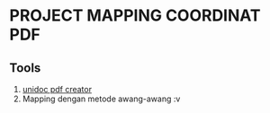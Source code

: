 # PROJECT MAPPING COORDINAT PDF

## Tools
1. [unidoc pdf creator](https://github.com/unidoc/unidoc)
2. Mapping dengan metode awang-awang :v